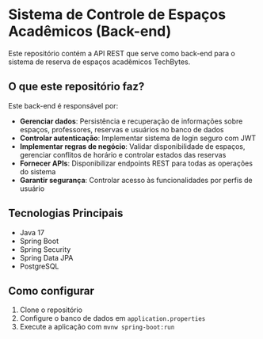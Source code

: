 # Sistema de Controle de Espaços Acadêmicos (Back-end)

Este repositório contém a API REST que serve como back-end para o sistema de reserva de espaços acadêmicos TechBytes.

## O que este repositório faz?

Este back-end é responsável por:

- **Gerenciar dados**: Persistência e recuperação de informações sobre espaços, professores, reservas e usuários no banco de dados
- **Controlar autenticação**: Implementar sistema de login seguro com JWT
- **Implementar regras de negócio**: Validar disponibilidade de espaços, gerenciar conflitos de horário e controlar estados das reservas
- **Fornecer APIs**: Disponibilizar endpoints REST para todas as operações do sistema
- **Garantir segurança**: Controlar acesso às funcionalidades por perfis de usuário

## Tecnologias Principais

- Java 17
- Spring Boot
- Spring Security
- Spring Data JPA
- PostgreSQL

## Como configurar

1. Clone o repositório
2. Configure o banco de dados em `application.properties`
3. Execute a aplicação com `mvnw spring-boot:run`
